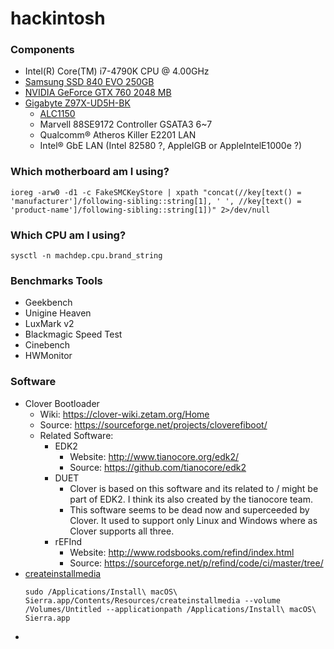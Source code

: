 # hackintosh

### Components
- Intel(R) Core(TM) i7-4790K CPU @ 4.00GHz
- [Samsung SSD 840 EVO 250GB](http://www.samsung.com/global/business/semiconductor/minisite/SSD/global/html/ssd840evo/overview.html)
- [NVIDIA GeForce GTX 760 2048 MB](http://www.geforce.com/hardware/desktop-gpus/geforce-gtx-760)
- [Gigabyte Z97X-UD5H-BK](http://www.gigabyte.com/products/product-page.aspx?pid=5378#ov)
  - [ALC1150](http://www.realtek.com.tw/products/productsView.aspx?Langid=1&PFid=28&Level=5&Conn=4&ProdID=328)
  - Marvell 88SE9172 Controller GSATA3 6~7
  - Qualcomm® Atheros Killer E2201 LAN
  - Intel® GbE LAN (Intel 82580 ?, AppleIGB or AppleIntelE1000e ?)

### Which motherboard am I using?
```
ioreg -arw0 -d1 -c FakeSMCKeyStore | xpath "concat(//key[text() = 'manufacturer']/following-sibling::string[1], ' ', //key[text() = 'product-name']/following-sibling::string[1])" 2>/dev/null
```

### Which CPU am I using?
```
sysctl -n machdep.cpu.brand_string
```

### Benchmarks Tools
- Geekbench
- Unigine Heaven
- LuxMark v2
- Blackmagic Speed Test
- Cinebench
- HWMonitor

### Software
- Clover Bootloader
	- Wiki: https://clover-wiki.zetam.org/Home
	- Source: https://sourceforge.net/projects/cloverefiboot/
	- Related Software:
		- EDK2
			- Website: http://www.tianocore.org/edk2/
			- Source: https://github.com/tianocore/edk2
		- DUET
			- Clover is based on this software and its related to / might be part of EDK2. I think its also created by the tianocore team.
			- This software seems to be dead now and superceeded by Clover. It used to support only Linux and Windows where as Clover supports all three.
		- rEFInd
			- Website: http://www.rodsbooks.com/refind/index.html
			- Source: https://sourceforge.net/p/refind/code/ci/master/tree/
- [createinstallmedia](https://support.apple.com/en-us/HT201372)
	```
	sudo /Applications/Install\ macOS\ Sierra.app/Contents/Resources/createinstallmedia --volume /Volumes/Untitled --applicationpath /Applications/Install\ macOS\ Sierra.app
	```
- 
